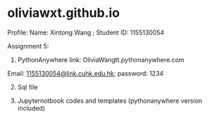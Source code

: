 # oliviawxt.github.io
 
 Profile: 
 Name: Xintong Wang ;      Student ID: 1155130054
 
 Assignment 5: 
 1. PythonAnywhere link: OliviaWangtt.pythonanywhere.com
 
 Email: 1155130054@link.cuhk.edu.hk;    password: 1234
 
 2. Sql file 
 
 3. Jupyternotbook codes and templates (pythonanywhere version included)
 
 
